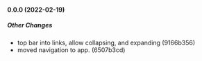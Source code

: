 #### 0.0.0 (2022-02-19)

##### Other Changes

*  top bar into links, allow collapsing, and expanding (9166b356)
*  moved navigation to app. (6507b3cd)

